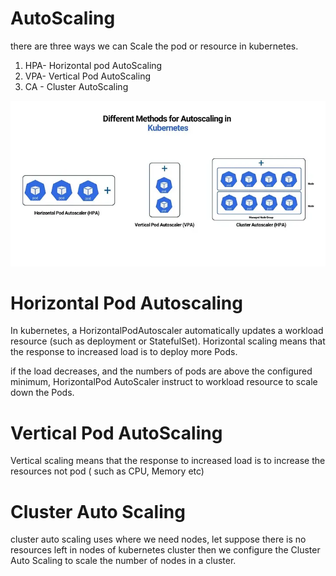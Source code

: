 # AutoScaling 

there are three ways we can Scale the pod or resource in kubernetes.
1. HPA- Horizontal pod AutoScaling 
2. VPA- Vertical Pod AutoScaling 
3. CA - Cluster AutoScaling 



![Alt text](image-1.png)

# Horizontal Pod Autoscaling

In kubernetes, a HorizontalPodAutoscaler automatically updates a workload resource (such as deployment or StatefulSet).
Horizontal scaling means that the response to increased load is to deploy more Pods.

if the load decreases, and the numbers of pods are above  the configured  minimum, HorizontalPod AutoScaler instruct to workload resource to scale down the Pods.


# Vertical Pod AutoScaling 

Vertical scaling means that the response to increased load is to increase the resources not pod ( such as CPU, Memory etc)


# Cluster Auto Scaling

cluster auto scaling uses where we need nodes,
let suppose there is no resources left in nodes of kubernetes cluster then we configure the Cluster Auto Scaling to scale the number of nodes in a cluster.

